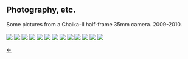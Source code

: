 ## Photography, etc.<br/>
Some pictures from a Chaika-II half-frame 35mm camera. 2009-2010.<br/>
<br/>
<img src="../images/halfframe-1.jpg">
<img src="../images/halfframe-2.jpg">
<img src="../images/halfframe-3.jpg">
<img src="../images/halfframe-4.jpg">
<img src="../images/halfframe-5.jpg">
<img src="../images/halfframe-6.jpg">
<img src="../images/halfframe-7.jpg">
<img src="../images/halfframe-8.jpg">
<img src="../images/halfframe-9.jpg">
<img src="../images/halfframe-10.jpg">
<img src="../images/halfframe-11.jpg">
<img src="../images/halfframe-12.jpg">
<img src="../images/halfframe-13.jpg">

[&#8592;](../pages/art)
